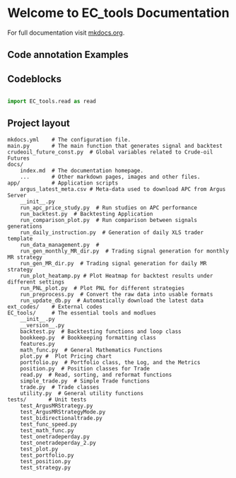 # Welcome to EC_tools Documentation

For full documentation visit [mkdocs.org](https://www.mkdocs.org).

## Code annotation Examples

## Codeblocks

```py

import EC_tools.read as read

```

## Project layout

    mkdocs.yml    # The configuration file.
    main.py       # The main function that generates signal and backtest
    crudeoil_future_const.py  # Global variables related to Crude-oil Futures
    docs/
        index.md  # The documentation homepage.
        ...       # Other markdown pages, images and other files.
    app/          # Application scripts
        argus_latest_meta.csv # Meta-data used to download APC from Argus Server
        __init__.py
        run_apc_price_study.py  # Run studies on APC performance
        run_backtest.py  # Backtesting Application
        run_comparison_plot.py  # Run comparison between signals generations
        run_daily_instruction.py  # Generation of daily XLS trader template 
        run_data_management.py  #
        run_gen_monthly_MR_dir.py  # Trading signal generation for monthly MR strategy
        run_gen_MR_dir.py  # Trading signal generation for daily MR strategy
        run_plot_heatamp.py # Plot Heatmap for backtest results under different settings
        run_PNL_plot.py  # Plot PNL for different strategies
        run_preprocess.py  # Convert the raw data into usable formats
        run_update_db.py  # Automatically download the latest data
    ext_codes/    # External codes
    EC_tools/     # The essential tools and modlues
        __init__.py
        __version__.py
        backtest.py  # Backtesting functions and loop class
        bookkeep.py  # Bookkeeping formatting class
        features.py
        math_func.py  # General Mathematics Functions
        plot.py #  Plot Pricing chart
        portfolio.py  # Portfolio class, the Log, and the Metrics
        position.py  # Position classes for Trade
        read.py  # Read, sorting, and reformat functions
        simple_trade.py  # Simple Trade functions
        trade.py  # Trade classes
        utility.py  # General utility functions
    tests/       # Unit tests
        test_ArgusMRStrategy.py
        test_ArgusMRStrategyMode.py
        test_bidirectionaltrade.py
        test_func_speed.py
        test_math_func.py
        test_onetradeperday.py
        test_onetradeperday_2.py
        test_plot.py
        test_portfolio.py
        test_position.py
        test_strategy.py
